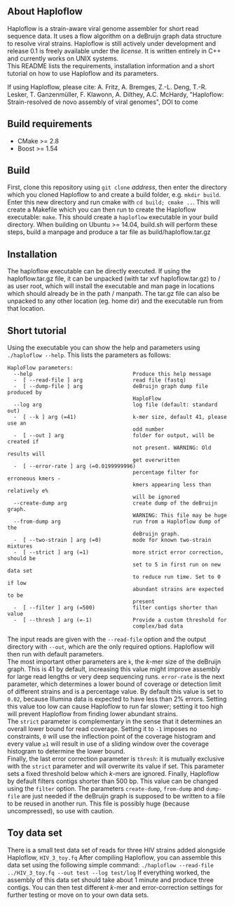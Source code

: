 ## About Haploflow
Haploflow is a strain-aware viral genome assembler for short read sequence data. 
It uses a flow algorithm on a deBruijn graph data structure to resolve viral strains. Haploflow is still actively under development and release 0.1 is freely available under the 
_license_. It is written entirely in C++ and currently works on UNIX systems.\
This README lists the requirements, installation information and a short tutorial on how to use Haploflow and its parameters. 

If using Haploflow, please cite:
A. Fritz, A. Bremges, Z.-L. Deng, T.-R. Lesker, T. Ganzenmüller, F. Klawonn, A. Dilthey, A.C. McHardy, "Haploflow: Strain-resolved de novo assembly of viral genomes", DOI to come 

## Build requirements
 - CMake >= 2.8
 - Boost >= 1.54
 
## Build
First, clone this repository using `git clone` _address_, then enter the directory which you cloned Haploflow to and create a build folder,
e.g. `mkdir build`. Enter this new directory and run cmake with `cd build; cmake ..`. This will create a Makefile which you can then run
to create the Haploflow executable: `make`. This should create a `haploflow` executable in your build directory.
When building on Ubuntu >= 14.04, build.sh will perform these steps, build a manpage and produce a tar file as build/haploflow.tar.gz

## Installation
The haploflow executable can be directly executed. If using the haploflow.tar.gz file, it can be unpacked (with tar xvf haploflow.tar.gz) 
to / as user root, which will install the executable and man page in locations which should already be in the path / manpath. The tar.gz 
file can also be unpacked to any other location (eg. home dir) and the executable run from that location.


## Short tutorial
Using the executable you can show the help and parameters using `./haploflow --help`. This lists the parameters as follows:
~~~~
HaploFlow parameters:
  --help                                Produce this help message
  -  [ --read-file ] arg                read file (fastq)
  -  [ --dump-file ] arg                deBruijn graph dump file produced by 
                                        HaploFlow
  --log arg                             log file (default: standard out)
  -  [ --k ] arg (=41)                  k-mer size, default 41, please use an 
                                        odd number
  -  [ --out ] arg                      folder for output, will be created if 
                                        not present. WARNING: Old results will 
                                        get overwritten
  -  [ --error-rate ] arg (=0.0199999996)
                                        percentage filter for erroneous kmers -
                                        kmers appearing less than relatively e%
                                        will be ignored
  --create-dump arg                     create dump of the deBruijn graph. 
                                        WARNING: This file may be huge
  --from-dump arg                       run from a Haploflow dump of the 
                                        deBruijn graph.
  -  [ --two-strain ] arg (=0)          mode for known two-strain mixtures
  -  [ --strict ] arg (=1)              more strict error correction, should be
                                        set to 5 in first run on new data set 
                                        to reduce run time. Set to 0 if low 
                                        abundant strains are expected to be 
                                        present
  -  [ --filter ] arg (=500)            filter contigs shorter than value
  -  [ --thresh ] arg (=-1)             Provide a custom threshold for 
                                        complex/bad data 
~~~~

The input reads are given with the `--read-file` option and the output directory with `--out`, which are the only required options. 
Haploflow will then run with default parameters.\
The most important other parameters are `k`, the *k*-mer size of the deBruijn graph. This is 41 by default, increasing this value might
improve assembly for large read lengths or very deep sequencing runs.
`error-rate` is the next parameter, which determines a lower bound of coverage or detection limit of different strains and 
is a percentage value. By default this value is set to `0.02`, because Illumina data is expected to have less than 2% errors. 
Setting this value too low can cause Haploflow to run far slower; setting it too high will prevent Haploflow from finding lower abundant
strains.\
The `strict` parameter is complementary in the sense that it determines an overall lower bound for read coverage. Setting it to `-1` 
imposes no constraints, `0` will use the inflection point of the coverage histogram and every value `≥1` will result in use of a sliding window over the coverage histogram to determine the lower bound.\
Finally, the last error correction parameter is `thresh`: it is mutually exclusive with the `strict` parameter and will overwrite its
value if set. This parameter sets a fixed threshold below which *k*-mers are ignored.
Finally, Haploflow by default filters contigs shorter than 500 bp. This value can be changed using the `filter` option. 
The parameters `create-dump`, `from-dump` and `dump-file` are just needed if the deBruijn graph is supposed to be written to a file to be
reused in another run. This file is possibly huge (because uncompressed), so use with caution.

## Toy data set
There is a small test data set of reads for three HIV strains added alongside Haploflow, `HIV_3_toy.fq`
After compiling Haploflow, you can assemble this data set using the following simple command: `./haploflow --read-file ../HIV_3_toy.fq --out test --log test/log`
If everything worked, the assembly of this data set should take about 1 minute and produce three contigs. You can then test different *k*-mer and error-correction settings for further testing or move on to your own data sets.
